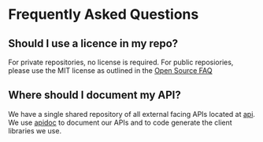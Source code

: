 # Frequently Asked Questions

## Should I use a licence in my repo?

For private repositories, no license is required. For public reposiories, please use the MIT license as outlined in the [Open Source FAQ](https://github.com/flowcommerce/standards/blob/master/OpenSource.md)

## Where should I document my API?

We have a single shared repository of all external facing APIs located at [api](https://github.com/flowcommerce/api). We use [apidoc](http://www.apidoc.me/) to document our APIs and to code generate the client libraries we use.